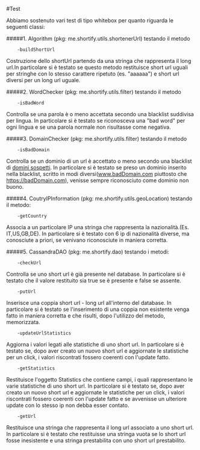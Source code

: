 #Test


Abbiamo sostenuto vari test di tipo whitebox per quanto riguarda le seguenti classi:


#####1.  Algorithm (pkg: me.shortify.utils.shortenerUrl) testando il metodo 
				
		-buildShortUrl 
Costruzione dello shortUrl partendo da una stringa che rappresenta il long url.In particolare si è testato se questo metodo restituisce short url uguali per stringhe con lo stesso carattere ripetuto (es. "aaaaaa") e short url diversi per un long url uguale.

#####2. WordChecker (pkg: me.shortify.utils.filter) testando il metodo
		
		-isBadWord
Controlla se una parola è o meno accettata secondo una blacklist suddivisa per lingua. In particolare si è testato se riconosceva una "bad word" per ogni lingua e se una parola normale non risultasse come negativa.

#####3. DomainChecker (pkg: me.shortify.utils.filter) testando il metodo

		-isBadDomain
Controlla se un dominio di un url è accettato o meno secondo una blacklist di [domini sospetti](https://isc.sans.edu/suspicious_domains.html). In particolare si è testato se preso un dominio inserito nella blacklist, scritto in modi diversi(www.badDomain.com piuttosto che https://badDomain.com), venisse sempre riconosciuto come dominio non buono. 

#####4. CoutryIPInformation (pkg: me.shortify.utils.geoLocation) testando il metodo:
 
		-getCountry
Associa a un particolare IP una stringa che rappresenta la nazionalità.(Es. IT,US,GB,DE). In particolare si è testato con 6 ip di nazionalità diverse, ma conosciute a priori, se venivano riconosciute in maniera corretta.

#####5. CassandraDAO	(pkg: me.shortify.dao) testando i metodi:

		-checkUrl
Controlla se uno short url è già presente nel database. In particolare si è testato che il valore restituito sia true se è presente e false se assente.

		-putUrl
Inserisce una coppia short url - long url all'interno del database. In particolare si è testato se l'inserimento di una coppia non esistente venga fatto in maniera corretta e che risulti, dopo l'utilizzo del metodo, memorizzata.	

		-updateUrlStatistics		
Aggiorna i valori legati alle statistiche di uno short url. In particolare si è testato se, dopo aver creato un nuovo short url e aggiornate le statistiche per un click, i valori riscontrati fossero coerenti con l'update fatto.

		-getStatistics
Restituisce l'oggetto Statistics che contiene campi, i quali rappresentano le varie statistiche di uno short url. In particolare si è testato	se, dopo aver creato un nuovo short url e aggiornate le statistiche per un click, i valori riscontrati fossero coerenti con l'update fatto e se avvenisse un ulteriore update con lo stesso ip non debba esser contato.	

		-getUrl
Restituisce una stringa che rappresenta il long url associato a uno short url. In particolare si è testato che restituisse una stringa vuota se lo short url fosse inesistente e una stringa prestabilita con uno short url prestabilito. 
		